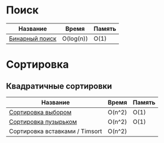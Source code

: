# Поиск

| Название  | Время | Память |
| ------------- | ------------- | --- |
| [Бинарный поиск](src/Search/bin_search/README.md)  | O(log(n))  |  O(1) |


# Сортировка

## Квадратичные сортировки

| Название  | Время | Память | 
| ------------- | ------------- | --- |
| [Сортировка выбором](src/Sort/selection_sort/README.md)  | O(n^2)  |  O(1) |
| [Сортировка пузырьком](src/Sort/buble_sort/README.md)  | O(n^2)  |  O(1) |
| Сортировка вставками / Timsort  | O(n^2)  |   |



